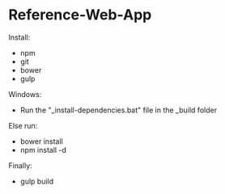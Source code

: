 # Reference-Web-App

Install:
* npm
* git
* bower
* gulp

Windows:
 * Run the "_install-dependencies.bat" file in the _build folder

Else run: 
 * bower install
 * npm install -d

Finally:
* gulp build

